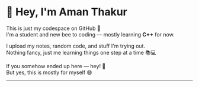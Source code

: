 # 👋 Hey, I'm Aman Thakur

This is just my codespace on GitHub 🧠  
I'm a student and new bee to coding — mostly learning **C++** for now.

I upload my notes, random code, and stuff I'm trying out.  
Nothing fancy, just me learning things one step at a time 📚💻

If you somehow ended up here — hey! 👀  
But yes, this is mostly for myself 😄

---
